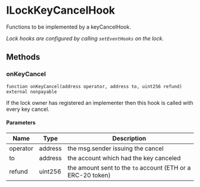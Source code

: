# ILockKeyCancelHook





Functions to be implemented by a keyCancelHook.

*Lock hooks are configured by calling `setEventHooks` on the lock.*

## Methods

### onKeyCancel

```solidity
function onKeyCancel(address operator, address to, uint256 refund) external nonpayable
```

If the lock owner has registered an implementer then this hook is called with every key cancel.



#### Parameters

| Name | Type | Description |
|---|---|---|
| operator | address | the msg.sender issuing the cancel |
| to | address | the account which had the key canceled |
| refund | uint256 | the amount sent to the `to` account (ETH or a ERC-20 token) |




